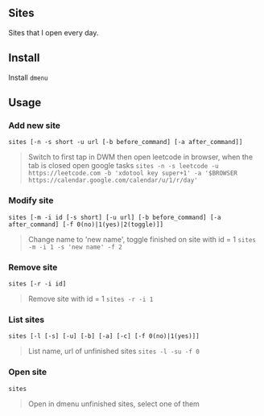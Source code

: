 ## Sites
Sites that I open every day.
## Install
Install `dmenu`
## Usage
### Add new site
`sites [-n -s short -u url [-b before_command] [-a after_command]]`
>Switch to first tap in DWM then open leetcode in browser, when the tab is closed open google tasks
 `sites -n -s leetcode -u https://leetcode.com -b 'xdotool key super+1' -a '$BROWSER https://calendar.google.com/calendar/u/1/r/day'`

### Modify site
`sites [-m -i id [-s short] [-u url] [-b before_command] [-a after_command] [-f 0(no)|1(yes)|2(toggle)]]`
>Change name to 'new name', toggle finished on site with id = 1 
 `sites -m -i 1 -s 'new name' -f 2`

### Remove site
`sites [-r -i id]`
>Remove site with id = 1
 `sites -r -i 1`

### List sites
`sites [-l [-s] [-u] [-b] [-a] [-c] [-f 0(no)|1(yes)]]`
>List name, url of unfinished sites
 `sites -l -su -f 0`

### Open site
`sites`
>Open in dmenu unfinished sites, select one of them

